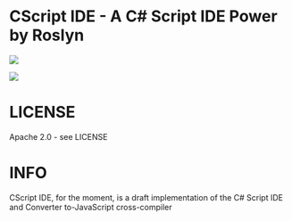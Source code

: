 CScript IDE - A C# Script IDE Power by Roslyn
=======
![](https://raw.githubusercontent.com/maxzhang1985/CScript-IDE/master/111.gif)

![](https://raw.githubusercontent.com/maxzhang1985/CScript-IDE/master/222.gif)




# LICENSE
Apache 2.0 - see LICENSE

# INFO
CScript IDE, for the moment, is a draft implementation of the C# Script IDE and Converter to-JavaScript cross-compiler 

